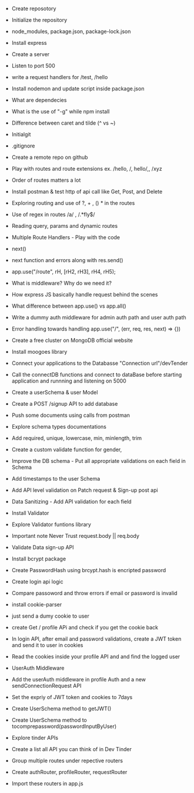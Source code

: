 - Create reposotory
- Initialize the repository
- node_modules, package.json, package-lock.json
- Install  express
- Create a server 
- Listen to port 500
- write a request handlers for /test, /hello
- Install nodemon and update script inside package.json
- What are dependecies
- What is the use of "-g" while npm install
- Difference between caret and tilde (^ vs ~)

- Initialgit
- .gitignore
- Create a remote repo on github
- Play with routes and route extensions ex. /hello, /, hello/,, /xyz
- Order of routes matters a lot
- Install postman & test http of api call like Get, Post, and Delete 
- Exploring routing and use of ?, +  , () * in the routes
- Use of regex in routes /a/ , /.*fly$/
- Reading query, params and dynamic routes

- Multiple Route Handlers - Play with the code
- next()
- next function and errors along with res.send()
- app.use("/route", rH, [rH2, rH3], rH4, rH5);
- What is middleware? Why do we need it?
- How express JS basically handle request behind the scenes
- What difference between app.use() vs app.all()
- Write a dummy auth middleware for admin auth path and user auth path
- Error handling towards handling app.use("/", (err, req, res, next) => {})

- Create a free cluster on MongoDB official website
- Install moogoes library
- Connect your applications to the Databasse "Connection url"/devTender
- Call the connectDB functions and connect to dataBase before starting application and runnning and listening on 5000 
- Create a userSchema & user Model
- Create a POST /signup API to add database
- Push some documents using calls from postman

- Explore schema types documentations
- Add required, unique, lowercase, min, minlength, trim
- Create a custom validate function for gender,
- Improve the DB schema - Put all appropriate validations on each field in Schema
- Add timestamps to the user Schema
- Add API level validation on Patch request & Sign-up post api
- Data Sanitizing - Add API validation for each field
- Install Validator
- Explore Validator funtions library
- Important note Never Trust request.body || req.body

- Validate Data sign-up API
- Install bcrypt package
- Create PasswordHash using brcypt.hash  is encripted password
- Create login api logic 
- Compare passoword and throw errors if email or password  is invalid

- install cookie-parser 
- just send a dumy cookie to user
- create Get / profile APi and check if you get the cookie back
- In login API, after email and password validations, create a JWT token and send it to user in cookies
- Read the cookies inside your profile API and and find the logged user
- UserAuth Middleware 
- Add the userAuth middleware in profile  Auth and a new sendConnectionRequest API
- Set the expriy of JWT token and cookies to 7days
- Create UserSchema method to getJWT()
- Create UserSchema method to tocomprepassword(passwordInputByUser)

- Explore tinder APIs
- Create a list all API you can think of in Dev Tinder
- Group multiple routes under repective routers 
- Create authRouter, profileRouter, requestRouter
- Import these routers in app.js
